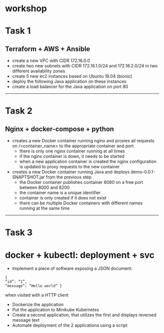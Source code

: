 # workshop
# Task 1
## Terraform + AWS + Ansible
* create a new VPC with CIDR 172.16.0.0
* create two new subnets with CIDR 172.16.1.0/24 and 172.16.2.0/24 in two different availability zones
* create 5 new ec2 instances based on Ubuntu 18.04 (bionic)
* deploy the following Java application on these instances
* create a load balancer for the Java application on port 80
---
# Task 2
## Nginx + docker-compose + python
* creates a new Docker container running nginx and proxies all requests on /<container_name> to the appropriate container and port 
	* there is only one nginx container running at all times
	* if the nginx container is down, it needs to be started
	* when a new application container is created the nginx configuration is updated to proxy requests to the new container
* creates a new Docker container running Java and deploys demo-0.0.1-SNAPTSHOT.jar from the previous step 
	* the Docker container publishes container 8080 on a free port between 8000 and 8200
	* the container name is a unique identifier
	* container is only created if it does not exist
	* there can be multiple Docker containers with different names running at the same time

---
# Task 3
# docker + kubectl: deployment + svc
* Implement a piece of software exposing a JSON document:
```
{
“id”: “1”,
“message”: “Hello world” }
```
when visited with a HTTP client
* Dockerize the application
* Put the application to Minikube Kubernetes
* Create a second application, that utilizes the first and displays reversed message text
* Automate deployment of the 2 applications using a script
